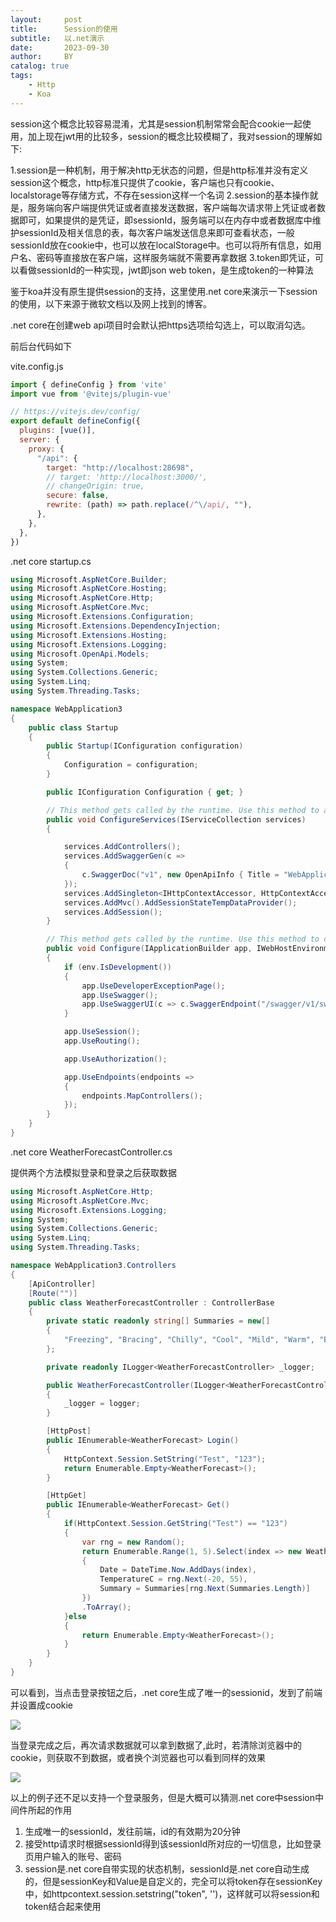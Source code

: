 ```yaml
---
layout:     post
title:      Session的使用
subtitle:   以.net演示
date:       2023-09-30
author:     BY
catalog: true
tags:
    - Http
    - Koa
---
```


session这个概念比较容易混淆，尤其是session机制常常会配合cookie一起使用，加上现在jwt用的比较多，session的概念比较模糊了，我对session的理解如下:

1.session是一种机制，用于解决http无状态的问题，但是http标准并没有定义session这个概念，http标准只提供了cookie，客户端也只有cookie、localstorage等存储方式，不存在session这样一个名词
2.session的基本操作就是，服务端向客户端提供凭证或者直接发送数据，客户端每次请求带上凭证或者数据即可，如果提供的是凭证，即sessionId，服务端可以在内存中或者数据库中维护sessionId及相关信息的表，每次客户端发送信息来即可查看状态，一般sessionId放在cookie中，也可以放在localStorage中。也可以将所有信息，如用户名、密码等直接放在客户端，这样服务端就不需要再拿数据
3.token即凭证，可以看做sessionId的一种实现，jwt即json web token，是生成token的一种算法

鉴于koa并没有原生提供session的支持，这里使用.net core来演示一下session的使用，以下来源于微软文档以及网上找到的博客。

.net core在创建web api项目时会默认把https选项给勾选上，可以取消勾选。

前后台代码如下

vite.config.js

```javascript
import { defineConfig } from 'vite'
import vue from '@vitejs/plugin-vue'

// https://vitejs.dev/config/
export default defineConfig({
  plugins: [vue()],
  server: {
    proxy: {
      "/api": {
        target: "http://localhost:28698",
        // target: 'http://localhost:3000/',
        // changeOrigin: true,
        secure: false,
        rewrite: (path) => path.replace(/^\/api/, ""),
      },
    },
  },
})

```

.net core startup.cs

```c#
using Microsoft.AspNetCore.Builder;
using Microsoft.AspNetCore.Hosting;
using Microsoft.AspNetCore.Http;
using Microsoft.AspNetCore.Mvc;
using Microsoft.Extensions.Configuration;
using Microsoft.Extensions.DependencyInjection;
using Microsoft.Extensions.Hosting;
using Microsoft.Extensions.Logging;
using Microsoft.OpenApi.Models;
using System;
using System.Collections.Generic;
using System.Linq;
using System.Threading.Tasks;

namespace WebApplication3
{
    public class Startup
    {
        public Startup(IConfiguration configuration)
        {
            Configuration = configuration;
        }

        public IConfiguration Configuration { get; }

        // This method gets called by the runtime. Use this method to add services to the container.
        public void ConfigureServices(IServiceCollection services)
        {

            services.AddControllers();
            services.AddSwaggerGen(c =>
            {
                c.SwaggerDoc("v1", new OpenApiInfo { Title = "WebApplication3", Version = "v1" });
            });
            services.AddSingleton<IHttpContextAccessor, HttpContextAccessor>();
            services.AddMvc().AddSessionStateTempDataProvider();
            services.AddSession();
        }

        // This method gets called by the runtime. Use this method to configure the HTTP request pipeline.
        public void Configure(IApplicationBuilder app, IWebHostEnvironment env)
        {
            if (env.IsDevelopment())
            {
                app.UseDeveloperExceptionPage();
                app.UseSwagger();
                app.UseSwaggerUI(c => c.SwaggerEndpoint("/swagger/v1/swagger.json", "WebApplication3 v1"));
            }

            app.UseSession();
            app.UseRouting();

            app.UseAuthorization();

            app.UseEndpoints(endpoints =>
            {
                endpoints.MapControllers();
            });
        }
    }
}

```

.net core WeatherForecastController.cs

提供两个方法模拟登录和登录之后获取数据

```c#
using Microsoft.AspNetCore.Http;
using Microsoft.AspNetCore.Mvc;
using Microsoft.Extensions.Logging;
using System;
using System.Collections.Generic;
using System.Linq;
using System.Threading.Tasks;

namespace WebApplication3.Controllers
{
    [ApiController]
    [Route("")]
    public class WeatherForecastController : ControllerBase
    {
        private static readonly string[] Summaries = new[]
        {
            "Freezing", "Bracing", "Chilly", "Cool", "Mild", "Warm", "Balmy", "Hot", "Sweltering", "Scorching"
        };

        private readonly ILogger<WeatherForecastController> _logger;

        public WeatherForecastController(ILogger<WeatherForecastController> logger)
        {
            _logger = logger;
        }

        [HttpPost]
        public IEnumerable<WeatherForecast> Login()
        {
            HttpContext.Session.SetString("Test", "123");
            return Enumerable.Empty<WeatherForecast>();
        }

        [HttpGet]
        public IEnumerable<WeatherForecast> Get()
        {
            if(HttpContext.Session.GetString("Test") == "123")
            {
                var rng = new Random();
                return Enumerable.Range(1, 5).Select(index => new WeatherForecast
                {
                    Date = DateTime.Now.AddDays(index),
                    TemperatureC = rng.Next(-20, 55),
                    Summary = Summaries[rng.Next(Summaries.Length)]
                })
                .ToArray();
            }else
            {
                return Enumerable.Empty<WeatherForecast>();
            }
        }
    }
}
```

可以看到，当点击登录按钮之后，.net core生成了唯一的sessionid，发到了前端并设置成cookie

![](https://p.sda1.dev/13/3e04409029f5ed4267bdf7ba25a83dd1/07.png)

当登录完成之后，再次请求数据就可以拿到数据了,此时，若清除浏览器中的cookie，则获取不到数据，或者换个浏览器也可以看到同样的效果

![](https://p.sda1.dev/13/c47d8ce0c349c584ec9216da5d96e948/08.png)

以上的例子还不足以支持一个登录服务，但是大概可以猜测.net core中session中间件所起的作用

<ol>
    <li>生成唯一的sessionId，发往前端，id的有效期为20分钟</li>
    <li>接受http请求时根据sessionId得到该sessionId所对应的一切信息，比如登录页用户输入的账号、密码</li>
    <li>session是.net core自带实现的状态机制，sessionId是.net core自动生成的，但是sessionKey和Value是自定义的，完全可以将token存在sessionKey中，如httpcontext.session.setstring("token", '')，这样就可以将session和token结合起来使用</li>
</ol>



